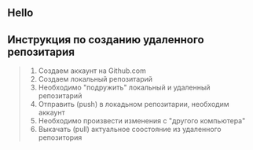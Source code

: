 ## Hello

## Инструкция по созданию удаленного репозитария

> 1. Создаем аккаунт на Github.com
> 2. Создаем локальный репозитарий
> 3. Необходимо "подружить" локальный и удаленный репозитарий
>4. Отправить (push) в локадьном репозитарии, необходим аккаунт
>5. Необходимо произвести изменения с "другого компьютера"
>6. Выкачать (pull) актуальное соостояние из удаленного репозитория